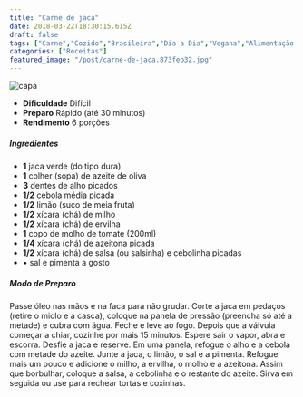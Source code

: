 ```yaml
---
title: "Carne de jaca"
date: 2018-03-22T18:30:15.615Z
draft: false
tags: ["Carne","Cozido","Brasileira","Dia a Dia","Vegana","Alimentação saudável","Receitas","vegetariana","Vegetarianismo"]
categories: ["Receitas"]
featured_image: "/post/carne-de-jaca.873feb32.jpg"
---
```


![capa](/post/carne-de-jaca.873feb32.jpg)

*   **Dificuldade** Difícil
*   **Preparo** Rápido (até 30 minutos)
*   **Rendimento** 6 porções

##### Ingredientes

*   **1** jaca verde (do tipo dura)
*   **1** colher (sopa) de azeite de oliva
*   **3** dentes de alho picados
*   **1/2** cebola média picada
*   **1/2** limão (suco de meia fruta)
*   **1/2** xícara (chá) de milho
*   **1/2** xícara (chá) de ervilha
*   **1** copo de molho de tomate (200ml)
*   **1/4** xícara (chá) de azeitona picada
*   **1/2** xícara (chá) de salsa (ou salsinha) e cebolinha picadas
*   • sal e pimenta a gosto

##### Modo de Preparo

Passe óleo nas mãos e na faca para não grudar. Corte a jaca em pedaços (retire o miolo e a casca), coloque na panela de pressão (preencha só até a metade) e cubra com água. Feche e leve ao fogo. Depois que a válvula começar a chiar, cozinhe por mais 15 minutos. Espere sair o vapor, abra e escorra. Desfie a jaca e reserve. Em uma panela, refogue o alho e a cebola com metade do azeite. Junte a jaca, o limão, o sal e a pimenta. Refogue mais um pouco e adicione o milho, a ervilha, o molho e a azeitona. Assim que borbulhar, coloque a salsa, a cebolinha e o restante do azeite. Sirva em seguida ou use para rechear tortas e coxinhas.
